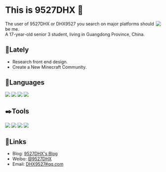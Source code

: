 # This is 9527DHX 👋

<img align="right" src="https://github-readme-stats.vercel.app/api?username=9527DHX&show_icons=true"/>

The user of 9527DHX or DHX9527 you search on major platforms should be me.  
A 17-year-old senior 3 student, living in Guangdong Province, China.

## 💭Lately

* Research front end design.
* Create a New Minecraft Community.

## 💬Languages

![](https://img.shields.io/badge/HTML/CSS-Learning-0066B8?style=flat-square&logo=HTML5&logoColor=ffffff) ![](https://img.shields.io/badge/PHP-Learning-0066B8?style=flat-square&logo=PHP&logoColor=ffffff) ![](https://img.shields.io/badge/C++-Learning-0066B8?style=flat-square&logo=Cplusplus&logoColor=ffffff) ![](https://img.shields.io/badge/Python-Learning-0066B8?style=flat-square&logo=Python&logoColor=ffffff)

## ✒️Tools

[![](https://img.shields.io/badge/Windows-10-2376bc?style=flat-square&logo=windows&logoColor=ffffff)](https://www.microsoft.com/windows/) [![](https://img.shields.io/badge/Xiaomi-8UD-FF6A00?style=flat-square&logo=xiaomi&logoColor=ffffff)](https://mi.com/) [![](https://img.shields.io/badge/VisualStudio-Code-0066B8?style=flat-square&logo=VisualStudio&logoColor=ffffff)](https://code.visualstudio.com/) [![](https://img.shields.io/badge/Edge-Surf-0066B8?style=flat-square&logo=MicrosoftEdge&logoColor=ffffff)](https://www.microsoft.com/zh-cn/edge/)

## 🔗Links

* Blog: [9527DHX's Blog](https://9527dhx.top/)
* Weibo: [@9527DHX](https://weibo.com/u/5538820526/)
* Email: [DHX9527#qq.com](mailto:DHX9527@qq.com)

<!--
**9527DHX/9527DHX** is a ✨ _special_ ✨ repository because its `README.md` (this file) appears on your GitHub profile.

Here are some ideas to get you started:

- 🔭 I’m currently working on ...
- 🌱 I’m currently learning ...
- 👯 I’m looking to collaborate on ...
- 🤔 I’m looking for help with ...
- 💬 Ask me about ...
- 📫 How to reach me: ...
- 😄 Pronouns: ...
- ⚡ Fun fact: ...
  -->


